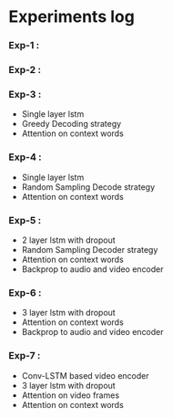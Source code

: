 
# Experiments log

### Exp-1 : 

### Exp-2 : 

### Exp-3 :

* Single layer lstm
* Greedy Decoding strategy
* Attention on context words

### Exp-4 :

* Single layer lstm
* Random Sampling Decode strategy
* Attention on context words

### Exp-5 :

* 2 layer lstm with dropout
* Random Sampling Decoder strategy
* Attention on context words
* Backprop to audio and video encoder

### Exp-6 :

* 3 layer lstm with dropout
* Attention on context words
* Backprop to audio and video encoder

### Exp-7 :

* Conv-LSTM based video encoder
* 3 layer lstm with dropout
* Attention on video frames
* Attention on context words

